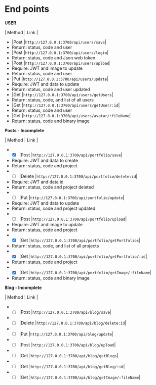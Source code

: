 
# End points

**USER**


| Method | Link |

- |Post |`http://127.0.0.1:3700/api/users/save`|
- Return: status, code and user
- |Post |`http://127.0.0.1:3700/api/users/login`|
- Return: status, code and Json web token
- |Post |`http://127.0.0.1:3700/api/users/upload`|
- Require: JWT and image to update
- Return: status, code and user
- |Put |`http://127.0.0.1:3700/api/users/update`|
- Require: JWT and data to update
- Return: status, code and user updated
- |Get |`http://127.0.0.1:3700/api/users/getUsers`|
- Return: status, code, and list of all users
- |Get |`http://127.0.0.1:3700/api/users/getUser/:id`|
- Return: status, code and user
- |Get |`http://127.0.0.1:3700/api/users/avatar/:fileName`|
- Return: status, code and binary image
  
  

**Posts - Incomplete**


| Method | Link |

- - [x] |Post |`http://127.0.0.1:3700/api/portfolio/save`|
- Require: JWT and data to create
- Return: status, code and project
- - [ ] |Delete |`http://127.0.0.1:3700/api/portfolio/delete:id`|
- Require: JWT and data id
- Return: status, code and project deleted
- - [ ] |Put |`http://127.0.0.1:3700/api/portfolio/update`|
- Require: JWT and data to update
- Return: status, code and project updated
- - [ ] |Post |`http://127.0.0.1:3700/api/portfolio/upload`|
- Require: JWT and image to update
- Return: status, code and project
- - [x] |Get |`http://127.0.0.1:3700/api/portfolio/getPortfolios`|
- Return: status, code, and list of all projects
- - [x] |Get |`http://127.0.0.1:3700/api/portfolio/getPortfolio/:id`|
- Return: status, code and project
- - [x] |Get |`http://127.0.0.1:3700/api/portfolio/getImage/:fileName`|
- Return: status, code and binary image
  
  

**Blog - Incomplete**


| Method | Link |

- - [ ] |Post |`http://127.0.0.1:3700/api/blog/save`|
- - [ ] |Delete |`http://127.0.0.1:3700/api/blog/delete:id`|
- - [ ] |Put |`http://127.0.0.1:3700/api/blog/update`|
- - [ ] |Post |`http://127.0.0.1:3700/api/blog/upload`|
- - [ ] |Get |`http://127.0.0.1:3700/api/blog/getBlogs`|
- - [ ] |Get |`http://127.0.0.1:3700/api/blog/getBlog/:id`|
- - [ ] |Get |`http://127.0.0.1:3700/api/blog/getImage/:fileName`|
